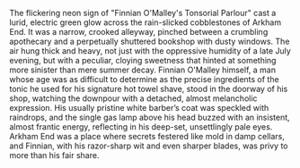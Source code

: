The flickering neon sign of "Finnian O'Malley's Tonsorial Parlour" cast a lurid, electric green glow across the rain-slicked cobblestones of Arkham End.  It was a narrow, crooked alleyway, pinched between a crumbling apothecary and a perpetually shuttered bookshop with dusty windows.  The air hung thick and heavy, not just with the oppressive humidity of a late July evening, but with a peculiar, cloying sweetness that hinted at something more sinister than mere summer decay. Finnian O'Malley himself, a man whose age was as difficult to determine as the precise ingredients of the tonic he used for his signature hot towel shave, stood in the doorway of his shop, watching the downpour with a detached, almost melancholic expression. His usually pristine white barber’s coat was speckled with raindrops, and the single gas lamp above his head buzzed with an insistent, almost frantic energy, reflecting in his deep-set, unsettlingly pale eyes.  Arkham End was a place where secrets festered like mold in damp cellars, and Finnian, with his razor-sharp wit and even sharper blades, was privy to more than his fair share.
